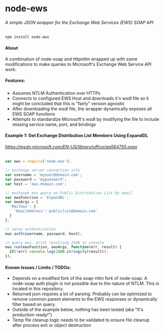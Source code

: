 # node-ews
###### A simple JSON wrapper for the Exchange Web Services (EWS) SOAP API

```
npm install node-ews
```

#### About
A combination of node-soap and httpntlm wrapped up with some modifications to make queries to Microsoft's Exchange Web Service API work.

##### Features:
- Assumes NTLM Authentication over HTTPs
- Connects to configured EWS Host and downloads it's wsdl file so it might be concluded that this is "fairly" version agnostic
- After downloading the wsdl file, the wrapper dynamically exposes all EWS SOAP functions
- Attempts to standardize Microsoft's wsdl by modifying the file to include missing service name, port, and bindings

#### Example 1: Get Exchange Distribution List Members Using ExpandDL
###### https://msdn.microsoft.com/EN-US/library/office/aa564755.aspx
```js
var ews = require('node-ews');

// exchange server connection info
var username = 'myuser@domain.com';
var password = 'mypassword';
var host = 'ews.domain.com';

// exchange ews query on Public Distribution List by email
var ewsFunction = 'ExpandDL';
var ewsArgs = {
  'Mailbox': {
    'EmailAddress':'publiclist@domain.com'
  }
};

// setup authentication
ews.auth(username, password, host);

// query ews, print resulting JSON to console
ews.run(ewsFunction, ewsArgs, function(err, result) {
  if(!err) console.log(JSON.stringify(result));
});
````

#### Known Issues / Limits / TODOs:
- Depends on a modified fork of the soap-ntlm fork of node-soap. A node-soap auth plugin is not possible due to the nature of NTLM. This is located in this repository.
- Returned json requires a lot of parsing. Probably can be optimized to remove common parent elements to the EWS responses or dynamically filter based on query.
- Outside of the example below, nothing has been tested (aka "It's production ready!")
- Temp file cleanup logic needs to be validated to ensure file cleanup after process exit or object destruction
